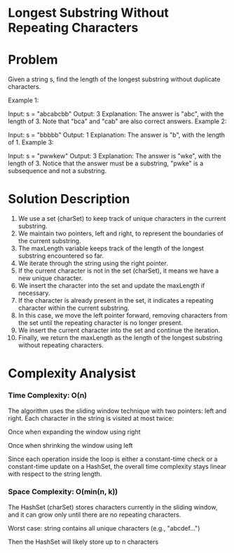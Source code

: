 # Longest Substring Without Repeating Characters

# Problem 

Given a string s, find the length of the longest substring without duplicate characters.

Example 1:

Input: s = "abcabcbb"
Output: 3
Explanation: The answer is "abc", with the length of 3. Note that "bca" and "cab" are also correct answers.
Example 2:

Input: s = "bbbbb"
Output: 1
Explanation: The answer is "b", with the length of 1.
Example 3:

Input: s = "pwwkew"
Output: 3
Explanation: The answer is "wke", with the length of 3.
Notice that the answer must be a substring, "pwke" is a subsequence and not a substring.
 
# Solution Description

1. We use a set (charSet) to keep track of unique characters in the current substring.
2. We maintain two pointers, left and right, to represent the boundaries of the current substring.
3. The maxLength variable keeps track of the length of the longest substring encountered so far.
4. We iterate through the string using the right pointer.
5. If the current character is not in the set (charSet), it means we have a new unique character.
6. We insert the character into the set and update the maxLength if necessary.
7. If the character is already present in the set, it indicates a repeating character within the current substring.
8. In this case, we move the left pointer forward, removing characters from the set until the repeating character is no longer present.
9. We insert the current character into the set and continue the iteration.
10. Finally, we return the maxLength as the length of the longest substring without repeating characters.

# Complexity Analysist

### Time Complexity: O(n)

The algorithm uses the sliding window technique with two pointers: left and right.
Each character in the string is visited at most twice:

Once when expanding the window using right

Once when shrinking the window using left

Since each operation inside the loop is either a constant-time check or a constant-time update on a HashSet, the overall time complexity stays linear with respect to the string length.

### Space Complexity: O(min(n, k))

The HashSet (charSet) stores characters currently in the sliding window, and it can grow only until there are no repeating characters.

Worst case: string contains all unique characters (e.g., "abcdef...")

Then the HashSet will likely store up to n characters

